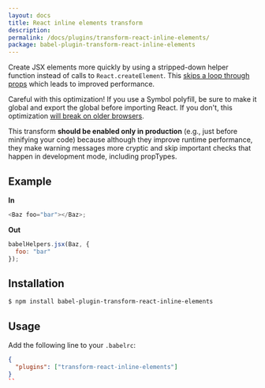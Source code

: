 ```yaml
---
layout: docs
title: React inline elements transform
description:
permalink: /docs/plugins/transform-react-inline-elements/
package: babel-plugin-transform-react-inline-elements
---
```


Create JSX elements more quickly by using a stripped-down helper function instead of calls to `React.createElement`. This [skips a loop through props](https://github.com/babel/babel/pull/2972#issue-116267142) which leads to improved performance.

Careful with this optimization! If you use a Symbol polyfill, be sure to make it global and export the global before importing React. If you don't, this optimization [will break on older browsers](https://github.com/facebook/react/issues/5138#issue-110986133).

This transform **should be enabled only in production** (e.g., just before minifying your code) because although they improve runtime performance, they make warning messages more cryptic and skip important checks that happen in development mode, including propTypes.

## Example

**In**

```javascript
<Baz foo="bar"></Baz>;
```

**Out**

```javascript
babelHelpers.jsx(Baz, {
  foo: "bar"
});
```

## Installation

```sh
$ npm install babel-plugin-transform-react-inline-elements
```

## Usage

Add the following line to your `.babelrc`:

```json
{
  "plugins": ["transform-react-inline-elements"]
}
``
